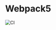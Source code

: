 # Webpack5

![CI](https://github.com/<YupalYupar>/<ahj-code-env>/actions/workflows/web.yml/badge.svg)